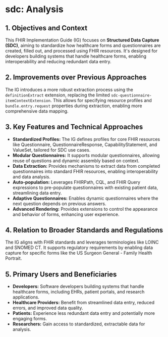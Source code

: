 # sdc: Analysis

## 1. Objectives and Context

This FHIR Implementation Guide (IG) focuses on **Structured Data Capture (SDC)**, aiming to standardize how healthcare forms and questionnaires are created, filled out, and processed using FHIR resources. It's designed for developers building systems that handle healthcare forms, enabling interoperability and reducing redundant data entry.

## 2. Improvements over Previous Approaches

The IG introduces a more robust extraction process using the `definitionExtract` extension, replacing the limited `sdc-questionnaire-itemContextExtension`. This allows for specifying resource profiles and `bundle.entry.request` properties during extraction, enabling more comprehensive data mapping.

## 3. Key Features and Technical Approaches

* **Standardized Profiles:** The IG defines profiles for core FHIR resources like Questionnaire, QuestionnaireResponse, CapabilityStatement, and ValueSet, tailored for SDC use cases.
* **Modular Questionnaires:**  It supports modular questionnaires, allowing reuse of questions and dynamic assembly based on context.
* **Data Extraction:**  Provides mechanisms to extract data from completed questionnaires into standard FHIR resources, enabling interoperability and data analysis.
* **Auto-population:** Leverages FHIRPath, CQL, and FHIR Query expressions to pre-populate questionnaires with existing patient data, streamlining data entry.
* **Adaptive Questionnaires:**  Enables dynamic questionnaires where the next question depends on previous answers.
* **Advanced Rendering:**  Provides extensions to control the appearance and behavior of forms, enhancing user experience.

## 4. Relation to Broader Standards and Regulations

The IG aligns with FHIR standards and leverages terminologies like LOINC and SNOMED CT. It supports regulatory requirements by enabling data capture for specific forms like the US Surgeon General - Family Health Portrait.

## 5. Primary Users and Beneficiaries

* **Developers:**  Software developers building systems that handle healthcare forms, including EHRs, patient portals, and research applications.
* **Healthcare Providers:**  Benefit from streamlined data entry, reduced errors, and improved data quality.
* **Patients:**  Experience less redundant data entry and potentially more engaging forms.
* **Researchers:**  Gain access to standardized, extractable data for analysis. 
